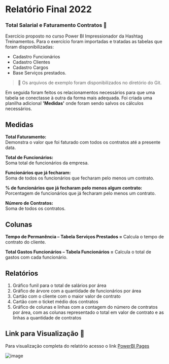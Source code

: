 # Relatório Final 2022

### Total Salarial e Faturamento Contratos :page_facing_up:

Exercício proposto no curso Power BI Impressionador da Hashtag Treinamentos. 
Para o exercício foram importadas e tratadas as tabelas que foram disponibilizadas:</br>
- Cadastro Funcionários
- Cadastro Clientes
- Cadastro Cargos
- Base Serviços prestados.
<p>

  > :pushpin: Os arquivos de exemplo foram disponibilizados no diretório do Git.

<p>

Em seguida foram feitos os relacionamentos necessários para que uma tabela se conectasse à outra da forma mais adequada.
Foi criada uma planilha adicional <b>'Medidas'</b> onde foram sendo salvos os cálculos necessários.
  <!--![image](https://user-images.githubusercontent.com/82055124/170353425-6dadcd8a-b508-4407-8249-e76bc7d9e664.png)-->
## Medidas

<b>Total Faturamento:</b><br> Demonstra o valor que foi faturado com todos os contratos até a presente data.<p>
<b>Total de Funcionários:</b><br> Soma total de funcionários da empresa.<p>
<b>Funcionários que já fecharam:</b><br> Soma de todos os funcionários que fecharam pelo menos um contrato.<p>
<b>% de funcionários que já fecharam pelo menos algum contrato:</b><br> Porcentagem de funcionários que já fecharam pelo menos um contrato.<p>
<b>Número de Contratos:</b><br> Soma de todos os contratos.<p>

## Colunas

<b>Tempo de Permanência – Tabela Serviços Prestados = </b> Calcula o tempo de contrato do cliente.<p>
<b>Total Gastos Funcionários – Tabela Funcionários =</b> Calcula o total de gastos com cada funcionário.<p>

## Relatórios
  
1. Gráfico funil para o total de salários por área
2. Gráfico de árvore com a quantidade de funcionários por área
3. Cartão com o cliente com o maior valor de contrato
4. Cartão com o ticket médio dos contratos
5. Gráfico de colunas e linhas com a contagem do número de contratos por área, com as colunas representado o total em valor de contrato e as linhas a quantidade de contratos

## Link para Visualização :magnet:
  Para visualização completa do relatório acesso o link [PowerBI Pages](https://app.powerbi.com/view?r=eyJrIjoiNDUwNGU2ZTEtNzZhMC00NWY3LThjMjYtY2M5NWIyMDY2Y2U1IiwidCI6ImNmNjk1NWZhLWYwZmEtNDVjYy1iZTEzLTE3ODQ2YTE4ZDViNiJ9&pageName=ReportSectiona1529d1e4571108e3855) 

  ![image](https://user-images.githubusercontent.com/82055124/170353016-0b214979-8e7f-439e-8944-842b693be07f.png)
  